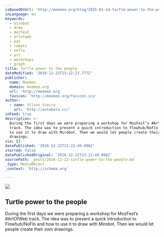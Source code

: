 ```yaml
---
isBasedOnUrl: 'http://meemoo.org/blog/2015-01-14-turtle-power-to-the-people'
inLanguage: en
keywords:
  - mirobot
  - draw
  - mozfest
  - artofweb
  - kat
  - robots
  - noflo
  - art
  - workshops
  - graph
title: Turtle power to the people
dateModified: '2016-12-22T23:22:23.777Z'
publisher:
  name: Meemoo
  domain: meemoo.org
  url: 'http://meemoo.org'
  favicon: 'http://meemoo.org/favicon.ico'
author:
  - name: Vilson Vieira
    url: 'http://automata.cc/'
inFeed: true
description: >-
  During the first days we were preparing a workshop for MozFest’s #ArtOfWeb
  track. The idea was to present a quick introduction to Flowhub/NoFlo and how
  to use it to draw with Mirobot. Then we would let people create their own
  drawings.
via: {}
datePublished: '2016-12-22T23:22:49.090Z'
starred: false
datePublishedOriginal: '2016-12-22T23:22:49.090Z'
sourcePath: _posts/2016-12-22-turtle-power-to-the-people.md
_type: MediaObject
_context: 'http://schema.org'

---
```

<article style=""><img src="https://s3-us-west-2.amazonaws.com/the-grid-img/p/e7f51c78211ad9aacb8e836a394e4a7fffd1a31a.png" /><h1>Turtle power to the people</h1><p>During the first days we were preparing a workshop for MozFest’s #ArtOfWeb track. The idea was to present a quick introduction to Flowhub/NoFlo and how to use it to draw with Mirobot. Then we would let people create their own drawings.</p></article>